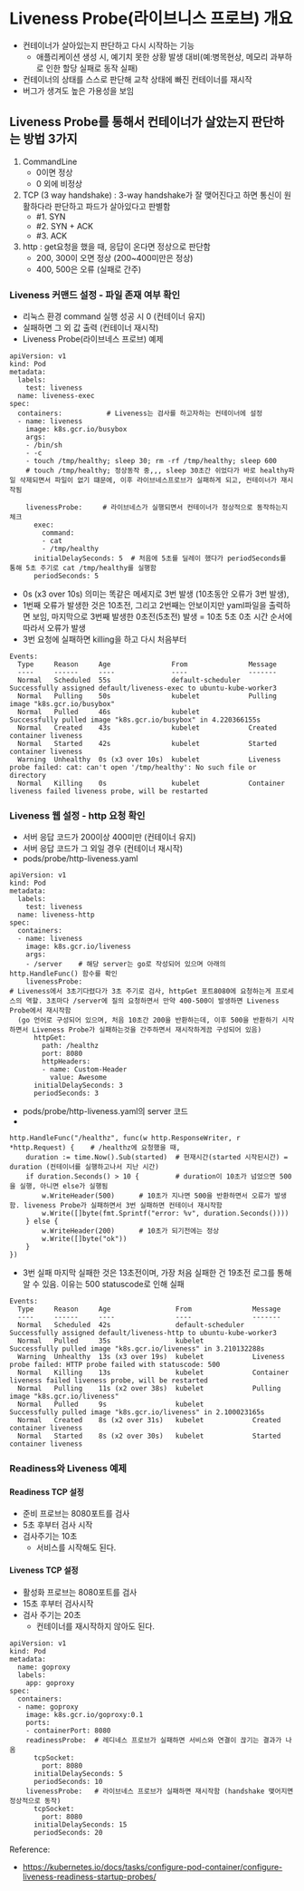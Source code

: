 # Liveness Probe(라이브니스 프로브) 개요
- 컨테이너가 살아있는지 판단하고 다시 시작하는 기능
  - 애플리케이션 생성 시, 예기치 못한 상황 발생 대비(예:병목현상, 메모리 과부하로 인한 할당 실패로 동작 실패) 
- 컨테이너의 상태를 스스로 판단해 교착 상태에 빠진 컨테이너를 재시작
- 버그가 생겨도 높은 가용성을 보임

## Liveness Probe를 통해서 컨테이너가 살았는지 판단하는 방법 3가지
1. CommandLine
   - 0이면 정상
   - 0 외에 비정상
2. TCP (3 way handshake) : 3-way handshake가 잘 맺어진다고 하면 통신이 원활하다라 판단하고 파드가 살아있다고 판별함
   - #1. SYN
   - #2. SYN + ACK
   - #3. ACK
3. http : get요청을 했을 때, 응답이 온다면 정상으로 판단함
   - 200, 300이 오면 정상 (200~400미만은 정상)
   - 400, 500은 오류 (실패로 간주)


### Liveness 커맨드 설정 - 파일 존재 여부 확인
   - 리눅스 환경 command 실행 성공 시 0 (컨테이너 유지)
   - 실패하면 그 외 값 출력 (컨테이너 재시작)
- Liveness Probe(라이브네스 프로브) 예제
```
apiVersion: v1
kind: Pod
metadata:
  labels:
    test: liveness
  name: liveness-exec
spec:
  containers:           # Liveness는 검사를 하고자하는 컨테이너에 설정
  - name: liveness
    image: k8s.gcr.io/busybox
    args:
    - /bin/sh
    - -c
    - touch /tmp/healthy; sleep 30; rm -rf /tmp/healthy; sleep 600  
    # touch /tmp/healthy; 정상동작 중,,, sleep 30초간 쉬었다가 바로 healthy파일 삭제되면서 파일이 없기 떄문에, 이후 라이브네스프로브가 실패하게 되고, 컨테이너가 재시작됨
   
    livenessProbe:     # 라이브네스가 실행되면서 컨테이너가 정상적으로 동작하는지 체크
      exec:
        command:
        - cat
        - /tmp/healthy  
      initialDelaySeconds: 5  # 처음에 5초를 딜레이 했다가 periodSeconds를 통해 5초 주기로 cat /tmp/healthy를 실행함
      periodSeconds: 5
```

- 0s (x3 over 10s) 의미는 똑같은 메세지로 3번 발생 (10초동안 오류가 3번 발생), 
- 1번째 오류가 발생한 것은 10초전, 그리고 2번째는 안보이지만 yaml파일을 출력하면 보임, 마지막으로 3번째 발생한 0초전(5초전) 발생 = 10초 5초 0초 시간 순서에 따라서 오류가 발생
- 3번 요청에 실패하면 killing을 하고 다시 처음부터 
```
Events:
  Type     Reason     Age               From               Message
  ----     ------     ----              ----               -------
  Normal   Scheduled  55s               default-scheduler  Successfully assigned default/liveness-exec to ubuntu-kube-worker3
  Normal   Pulling    50s               kubelet            Pulling image "k8s.gcr.io/busybox"
  Normal   Pulled     46s               kubelet            Successfully pulled image "k8s.gcr.io/busybox" in 4.220366155s
  Normal   Created    43s               kubelet            Created container liveness
  Normal   Started    42s               kubelet            Started container liveness
  Warning  Unhealthy  0s (x3 over 10s)  kubelet            Liveness probe failed: cat: can't open '/tmp/healthy': No such file or directory
  Normal   Killing    0s                kubelet            Container liveness failed liveness probe, will be restarted
```



### Liveness 웹 설정 - http 요청 확인
   - 서버 응답 코드가 200이상 400미만 (컨테이너 유지)
   - 서버 응답 코드가 그 외일 경우 (컨테이너 재시작)
- pods/probe/http-liveness.yaml 
```
apiVersion: v1
kind: Pod
metadata:
  labels:
    test: liveness
  name: liveness-http
spec:
  containers:
  - name: liveness
    image: k8s.gcr.io/liveness
    args:
    - /server    # 해당 server는 go로 작성되어 있으며 아래의 http.HandleFunc() 함수를 확인
    livenessProbe:  
# Liveness에서 3초기다렸다가 3초 주기로 검사, httpGet 포트8080에 요청하는게 프로세스의 역할. 3초마다 /server에 질의 요청하면서 만약 400-500이 발생하면 Liveness Probe에서 재시작함
  (go 언어로 구성되어 있으며, 처음 10초간 200을 반환하는데, 이후 500을 반환하기 시작하면서 Liveness Probe가 실패하는것을 간주하면서 재시작하게끔 구성되어 있음)
      httpGet:
        path: /healthz
        port: 8080
        httpHeaders:
        - name: Custom-Header
          value: Awesome
      initialDelaySeconds: 3
      periodSeconds: 3
```

- pods/probe/http-liveness.yaml의 server 코드
- 
```
http.HandleFunc("/healthz", func(w http.ResponseWriter, r *http.Request) {    # /healthz에 요청했을 때,
    duration := time.Now().Sub(started)  # 현재시간(started 시작된시간) = duration (컨테이너를 실행하고나서 지난 시간)
    if duration.Seconds() > 10 {         # duration이 10초가 넘었으면 500을 실행, 아니면 else가 실행됨
        w.WriteHeader(500)      # 10초가 지나면 500을 반환하면서 오류가 발생함. liveness Probe가 실패하면서 3번 실패하면 컨테이너 재시작함
        w.Write([]byte(fmt.Sprintf("error: %v", duration.Seconds())))
    } else {
        w.WriteHeader(200)      # 10초가 되기전에는 정상
        w.Write([]byte("ok"))
    }
})
```

- 3번 실패 마지막 실패한 것은 13초전이며, 가장 처음 실패한 건 19초전 로그를 통해 알 수 있음. 이유는 500 statuscode로 인해 실패
```
Events:
  Type     Reason     Age                From               Message
  ----     ------     ----               ----               -------
  Normal   Scheduled  42s                default-scheduler  Successfully assigned default/liveness-http to ubuntu-kube-worker3
  Normal   Pulled     35s                kubelet            Successfully pulled image "k8s.gcr.io/liveness" in 3.210132288s
  Warning  Unhealthy  13s (x3 over 19s)  kubelet            Liveness probe failed: HTTP probe failed with statuscode: 500
  Normal   Killing    13s                kubelet            Container liveness failed liveness probe, will be restarted
  Normal   Pulling    11s (x2 over 38s)  kubelet            Pulling image "k8s.gcr.io/liveness"
  Normal   Pulled     9s                 kubelet            Successfully pulled image "k8s.gcr.io/liveness" in 2.100023165s
  Normal   Created    8s (x2 over 31s)   kubelet            Created container liveness
  Normal   Started    8s (x2 over 30s)   kubelet            Started container liveness
```


### Readiness와 Liveness 예제
#### Readiness TCP 설정
- 준비 프로브는 8080포트를 검사
- 5초 후부터 검사 시작
- 검사주기는 10초
   - 서비스를 시작해도 된다.

#### Liveness TCP 설정
- 활성화 프로브는 8080포트를 검사
- 15초 후부터 검사시작
- 검사 주기는 20초
  - 컨테이너를 재시작하지 않아도 된다.

```
apiVersion: v1
kind: Pod
metadata:
  name: goproxy
  labels:
    app: goproxy
spec:
  containers:
  - name: goproxy
    image: k8s.gcr.io/goproxy:0.1
    ports:
    - containerPort: 8080
    readinessProbe:  # 레디네스 프로브가 실패하면 서비스와 연결이 끊기는 결과가 나옴
      tcpSocket:
        port: 8080
      initialDelaySeconds: 5
      periodSeconds: 10
    livenessProbe:   # 라이브네스 프로브가 실패하면 재시작함 (handshake 맺어지면 정상적으로 동작)
      tcpSocket:
        port: 8080
      initialDelaySeconds: 15
      periodSeconds: 20
```


Reference:
- https://kubernetes.io/docs/tasks/configure-pod-container/configure-liveness-readiness-startup-probes/
